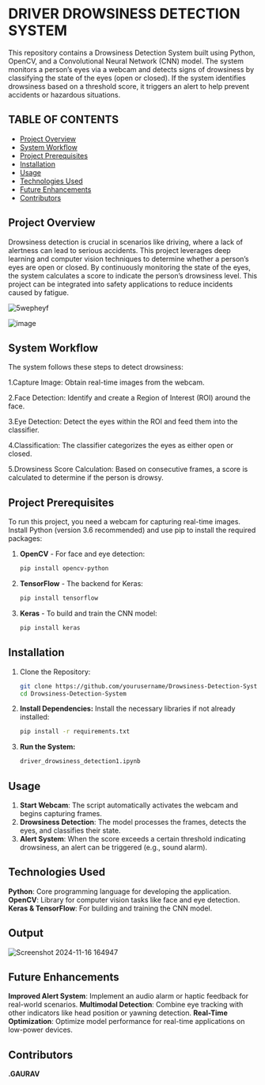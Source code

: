 # DRIVER DROWSINESS DETECTION SYSTEM
 This repository contains a Drowsiness Detection System built using Python, OpenCV, and a Convolutional Neural Network (CNN) model. The system monitors a person’s eyes via a webcam and detects signs of drowsiness by classifying the state of the eyes (open or closed). If the system identifies drowsiness based on a threshold score, it triggers an alert to help prevent accidents or hazardous situations.
## TABLE OF CONTENTS
- [Project Overview](#project-overview)
- [System Workflow](#system-workflow)
- [Project Prerequisites](#project-prerequisites)
- [Installation](#installation)
- [Usage](#usage)
- [Technologies Used](#technologies-Used)
- [Future Enhancements](#future-enhancements)
- [Contributors](#contributors)
## Project Overview
Drowsiness detection is crucial in scenarios like driving, where a lack of alertness can lead to serious accidents. This project leverages deep learning and computer vision techniques to determine whether a person’s eyes are open or closed. By continuously monitoring the state of the eyes, the system calculates a score to indicate the person’s drowsiness level. This project can be integrated into safety applications to reduce incidents caused by fatigue.


![5wepheyf](https://github.com/user-attachments/assets/7157de13-a434-423e-9054-882cb8d6f756)

![image](https://github.com/user-attachments/assets/d1ebc53b-2d6e-4848-b8e2-7cbfe0b31261)

## System Workflow
The system follows these steps to detect drowsiness:

1.Capture Image: Obtain real-time images from the webcam.

2.Face Detection: Identify and create a Region of Interest (ROI) around the face.

3.Eye Detection: Detect the eyes within the ROI and feed them into the classifier.

4.Classification: The classifier categorizes the eyes as either open or closed.

5.Drowsiness Score Calculation: Based on consecutive frames, a score is calculated to determine if the person is drowsy.

## Project Prerequisites
To run this project, you need a webcam for capturing real-time images. Install Python (version 3.6 recommended) and use pip to install the required packages:
1. **OpenCV** - For face and eye detection:
    ```bash
    pip install opencv-python
    ```
2. **TensorFlow** - The backend for Keras:
    ```bash
    pip install tensorflow
    ```
3. **Keras** - To build and train the CNN model:
    ```bash
    pip install keras
    ```
## **Installation**
1. Clone the Repository:
    ```bash
    git clone https://github.com/yourusername/Drowsiness-Detection-System.git
    cd Drowsiness-Detection-System
    ```
2. **Install Dependencies:** Install the necessary libraries if not already installed:
    ```bash
    pip install -r requirements.txt
    ```
3. **Run the System:**
    ```bash
   driver_drowsiness_detection1.ipynb
    ```
## Usage
1. **Start Webcam**: The script automatically activates the webcam and begins capturing frames.
2. **Drowsiness Detection**: The model processes the frames, detects the eyes, and classifies their state.
3. **Alert System**: When the score exceeds a certain threshold indicating drowsiness, an alert can be triggered (e.g., sound alarm).

## Technologies Used

**Python**: Core programming language for developing the application.
**OpenCV**: Library for computer vision tasks like face and eye detection.
**Keras & TensorFlow**: For building and training the CNN model.

## Output
![Screenshot 2024-11-16 164947](https://github.com/user-attachments/assets/77e83586-de51-4b5e-ba9b-e1b68f8ee357)


## Future Enhancements
**Improved Alert System**: Implement an audio alarm or haptic feedback for real-world scenarios.
**Multimodal Detection**: Combine eye tracking with other indicators like head position or yawning detection.
**Real-Time Optimization**: Optimize model performance for real-time applications on low-power devices.
## Contributors
**.GAURAV**










